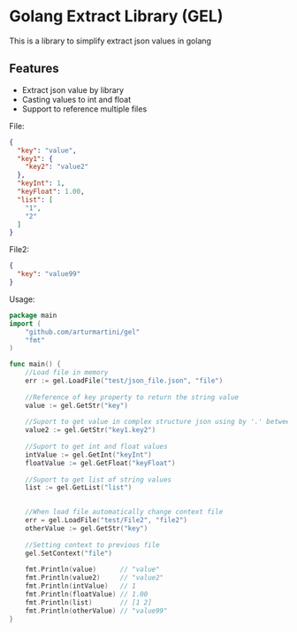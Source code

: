 # Golang Extract Library (GEL)
This is a library to simplify extract json values in golang

## Features 
* Extract json value by library  
* Casting values to int and float
* Support to reference multiple files


File:
```json
{
  "key": "value",
  "key1": {
    "key2": "value2"
  },
  "keyInt": 1,
  "keyFloat": 1.00,
  "list": [
    "1",
    "2"
  ]
}
```

File2:
```json
{
  "key": "value99"
}
```

Usage:
```go
package main 
import (
    "github.com/arturmartini/gel"
    "fmt"
)

func main() {
    //Load file in memory 
    err := gel.LoadFile("test/json_file.json", "file")
    
    //Reference of key property to return the string value
    value := gel.GetStr("key")
    
    //Suport to get value in complex structure json using by '.' between keys
    value2 := gel.GetStr("key1.key2")
    
    //Suport to get int and float values 
    intValue := gel.GetInt("keyInt")
    floatValue := gel.GetFloat("keyFloat")
    
    //Suport to get list of string values
    list := gel.GetList("list")

    
    //When load file automatically change context file
    err = gel.LoadFile("test/File2", "file2")
    otherValue := gel.GetStr("key")
    
    //Setting context to previous file
    gel.SetContext("file")
        
    fmt.Println(value)      // "value"
    fmt.Println(value2)     // "value2"
    fmt.Println(intValue)   // 1
    fmt.Println(floatValue) // 1.00
    fmt.Println(list)       // [1 2]
    fmt.Println(otherValue) // "value99"
}
```